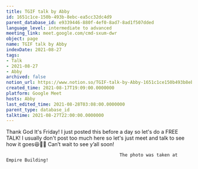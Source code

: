 ```yaml
---
title: TGIF talk by Abby
id: 1651c1ce-150b-493b-8ebc-ea5cc32dc4d9
parent_database_id: e9339446-880f-4ef0-8ad7-8ad1f507dded
language_level: intermediate to advanced
meeting_link: meet.google.com/cmd-sxum-dwr
object: page
name: TGIF talk by Abby
indexDate: 2021-08-27
tags:
- Talk
- 2021-08-27
- Abby
archived: false
notion_url: https://www.notion.so/TGIF-talk-by-Abby-1651c1ce150b493b8ebcea5cc32dc4d9
created_time: 2021-08-17T19:09:00.0000000
platform: Google Meet
hosts: Abby
last_edited_time: 2021-08-28T03:08:00.0000000
parent_type: database_id
talktime: 2021-08-27T22:00:00.0000000
---
```




Thank God It's Friday! I just posted this before a day so let's do a FREE TALK!
I usually don't post too much here so let's just meet and talk to see how it goes😆👍🏻
Can’t wait to see y’all soon!



                                               The photo was taken at Empire Building!











